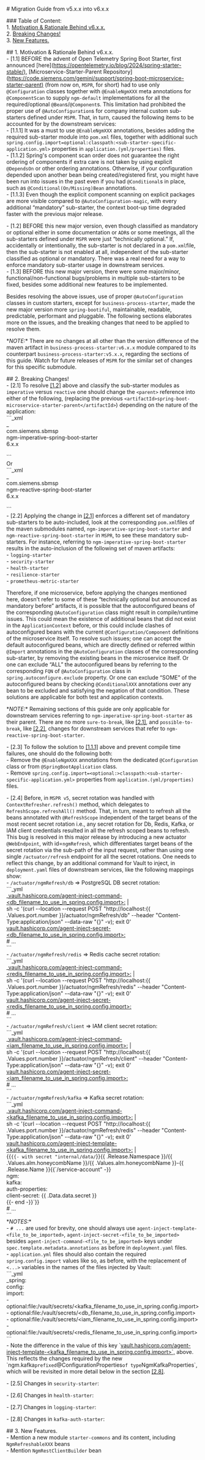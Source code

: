 \# Migration Guide from v5.x.x into v6.x.x  
  
\### Table of Content:  
1\. <a href="#motivation">Motivation & Rationale Behind v6.x.x.</a>  
2\. <a href="#breaking-changes">Breaking Changes!</a>  
3\. <a href="#new-features">New Features.</a>  
  
\## <a id="motivation"></a>1. Motivation & Rationale Behind v6.x.x.  
\- <a id="otel-limitation">\[1.1\]</a> BEFORE the advent of Open Telemetry Spring Boot Starter, first announced \[here\]([https://opentelemetry.io/blog/2024/spring-starter-stable/),](https://opentelemetry.io/blog/2024/spring-starter-stable/\),) \[Microservice-Starter-Parent Repository\]([https://code.siemens.com/gemini/support/spring-boot-microservice-starter-parent)](https://code.siemens.com/gemini/support/spring-boot-microservice-starter-parent\)) (from now on, `MSPR`, for short) had to use only `@Configuration` classes together with `@EnableNgmXXX` meta annotations for `@ComponentScan` to supply `ngm-default` implementations for all the required/optional `@Bean`s/`@Component`s. This limitation had prohibited the proper use of `@AutoConfiguration`s for company internal custom sub-starters defined under `MSPR`. That, in turn, caused the following items to be accounted for by the downstream services:  
\- <a id="manual-annotations-properties">\[1.1.1\]</a> It was a must to use `@EnableNgmXXX` annotations, besides adding the required sub-starter module into `pom.xml` files, together with additional such `spring.config.import=optional:classpath:<sub-starter-specific-application.yml>` properties in `application.(yml/properties)` files.  
\- <a id="component-scan-order">\[1.1.2\]</a> Spring's component scan order does not guarantee the right ordering of components if extra care is not taken by using explicit `@DependsOn` or other ordering annotations. Otherwise, if your configuration depended upon another bean being created/registered first, you might have been run into issues in the past even if you had `@Conditional`s in place, such as `@Conditional(On/Missing)Bean` annotations.  
\- <a id="component-scan-performance">\[1.1.3\]</a> Even though the explicit component scanning on explicit packages are more visible compared to `@AutoConfiguration-magic`, with every additional “mandatory” sub-starter, the context boot-up time degraded faster with the previous major release.  
  
\- <a id="enforce-mandatory-starters">\[1.2\]</a> BEFORE this new major version, even though classified as mandatory or optional either in some documentation or `ADR`s or some meetings, all the sub-starters defined under `MSPR` were just “technically optional.” If, accidentally or intentionally, the sub-starter is not declared in a `pom.xml`file, then the sub-starter is not enabled at all, independent of the sub-starter classified as optional or mandatory. There was a real need for a way to enforce mandatory sub-starter usage in downstream services.  
\- <a id="bugs">\[1.3\]</a> BEFORE this new major version, there were some major/minor, functional/non-functional bugs/problems in multiple sub-starters to be fixed, besides some additional new features to be implemented.  
  
Besides resolving the above issues, use of proper `@AutoConfiguration` classes in custom starters, except for `business-process-starter`, made the new major version more `spring-bootiful`, maintainable, readable, predictable, performant and pluggable. The following sections elaborates more on the issues, and the breaking changes that need to be applied to resolve them.  
  
\*_NOTE:_\* There are no changes at all other than the version difference of the maven artifact in `business-process-starter:v6.x.x` module compared to its counterpart `business-process-starter:v5.x.x`, regarding the sections of this guide. Watch for future releases of `MSPR` for the similar set of changes for this specific submodule.  
  
\## <a id="breaking-changes"></a>2. Breaking Changes!  
\- <a id="2.1">\[2.1\]</a> To resolve <a href="#enforce-mandatory-starters">\[1.2\]</a> above and classify the sub-starter modules as `imperative` versus `reactive` one should change the `<parent>` reference into either of the following, (replacing the previous `<artifactId>spring-boot-microservice-starter-parent</artifactId>`) depending on the nature of the application:  
\`\`\`_xml  
_<parent>  
<groupId>com.siemens.sbmsp</groupId>  
<artifactId>ngm-imperative-spring-boot-starter</artifactId>  
<version>6.x.x</version>  
</parent>  
\`\`\`  
Or  
\`\`\`_xml  
_<parent>  
<groupId>com.siemens.sbmsp</groupId>  
<artifactId>ngm-reactive-spring-boot-starter</artifactId>  
<version>6.x.x</version>  
</parent>  
\`\`\`  
\- <a id="2.2">\[2.2\]</a> Applying the change in <a href="#2.1">\[2.1\]</a> enforces a different set of mandatory sub-starters to be auto-included, look at the corresponding `pom.xml`files of the maven submodules named, `ngm-imperative-spring-boot-starter` and `ngm-reactive-spring-boot-starter` in `MSPR`, to see these mandatory sub-starters. For instance, referring to `ngm-imperative-spring-boot-starter` results in the auto-inclusion of the following set of maven artifacts:  
\- `logging-starter`  
\- `security-starter`  
\- `health-starter`  
\- `resilience-starter`  
\- `prometheus-metric-starter`  
  
Therefore, if one microservice, before applying the changes mentioned here, doesn't refer to some of these “technically optional but announced as mandatory before” artifacts, it is possible that the autoconfigured beans of the corresponding `@AutoConfiguration` class might result in compile/runtime issues. This could mean the existence of additional beans that did not exist in the `ApplicationContext` before, or this could include clashes of autoconfigured beans with the current `@Configuration/Component` definitions of the microservice itself. To resolve such issues; one can accept the default autoconfigured beans, which are directly defined or referred within `@Import` annotations in the `@AutoConfiguration` classes of the corresponding sub-starter, by removing the existing beans in the microservice itself. Or one can exclude “ALL” the autoconfigured beans by referring to the corresponding `FQN` of `@AutoConfiguration` class in `spring.autoconfigure.exclude` property. Or one can exclude “SOME” of the autoconfigured beans by checking `@ConditionalXXX` annotations over any bean to be excluded and satisfying the negation of that condition. These solutions are applicable for both test and application contexts.  
  
\*_NOTE:_\* Remaining sections of this guide are only applicable for downstream services referring to `ngm-imperative-spring-boot-starter` as their parent. There are no more `sure-to-break`, like <a href="#2.1">\[2.1\]</a>, and `possible-to-break`, like <a href="#2.2">\[2.2\]</a>, changes for downstream services that refer to `ngm-reactive-spring-boot-starter`.  
  
\- <a id="2.3">\[2.3\]</a> To follow the solution to <a href="#manual-annotations-properties">\[1.1.1\]</a> above and prevent compile time failures, one should do the following both:  
\- Remove the `@EnableNgmXXX` annotations from the dedicated `@Configuration` class or from `@SpringBootApplication` class.  
\- Remove `spring.config.import=<optional:>classpath:<sub-starter-specific-application.yml>` properties from `application.(yml/properties)` files.  
  
\- <a id="bug\_refresh">\[2.4\]</a> Before, in `MSPR v5`, secret rotation was handled with `ContextRefresher.refresh()` method, which delegates to `RefreshScope.refreshAll()` method. That, in turn, meant to refresh all the beans annotated with `@RefreshScope` independent of the target beans of the most recent secret rotation i.e., any secret rotation for Db, Redis, Kafka, or IAM client credentials resulted in all the refresh scoped beans to refresh. This bug is resolved in this major release by introducing a new actuator `@WebEndpoint`, with id=`ngmRefresh`, which differentiates target beans of the secret rotation via the sub-path of the input request, rather than using one single `/actuator/refresh` endpoint for all the secret rotations. One needs to reflect this change, by an additional command for Vault to inject, in `deployment.yaml` files of downstream services, like the following mappings show:  
\- `/actuator/ngmRefresh/db` ⇒ PostgreSQL DB secret rotation:  
\`\`\`_yml  
_[vault.hashicorp.com/agent-inject-command-<db\_filename\_to\_use\_in\_spring.config.import>:](//vault.hashicorp.com/agent-inject-command-<db_filename_to_use_in_spring.config.import>:) |  
sh -c '(curl --location --request POST "http://localhost:{{ .Values.port.number }}/actuator/ngmRefresh/db" --header "Content-Type:application/json" --data-raw "{}" -v); exit 0'  
[vault.hashicorp.com/agent-inject-secret-<db\_filename\_to\_use\_in\_spring.config.import>:](//vault.hashicorp.com/agent-inject-secret-<db_filename_to_use_in_spring.config.import>:)  
\# ...  
\`\`\`  
\- `/actuator/ngmRefresh/redis` ⇒ Redis cache secret rotation:  
\`\`\`_yml  
_[vault.hashicorp.com/agent-inject-command-<redis\_filename\_to\_use\_in\_spring.config.import>:](//vault.hashicorp.com/agent-inject-command-<redis_filename_to_use_in_spring.config.import>:) |  
sh -c '(curl --location --request POST "http://localhost:{{ .Values.port.number }}/actuator/ngmRefresh/redis" --header "Content-Type:application/json" --data-raw "{}" -v); exit 0'  
[vault.hashicorp.com/agent-inject-secret-<redis\_filename\_to\_use\_in\_spring.config.import>:](//vault.hashicorp.com/agent-inject-secret-<redis_filename_to_use_in_spring.config.import>:)  
\# ...  
\`\`\`  
\- `/actuator/ngmRefresh/client` ⇒ IAM client secret rotation:  
\`\`\`_yml  
_[vault.hashicorp.com/agent-inject-command-<iam\_filename\_to\_use\_in\_spring.config.import>:](//vault.hashicorp.com/agent-inject-command-<iam_filename_to_use_in_spring.config.import>:) |  
sh -c '(curl --location --request POST "http://localhost:{{ .Values.port.number }}/actuator/ngmRefresh/client" --header "Content-Type:application/json" --data-raw "{}" -v); exit 0'  
[vault.hashicorp.com/agent-inject-secret-<iam\_filename\_to\_use\_in\_spring.config.import>:](//vault.hashicorp.com/agent-inject-secret-<iam_filename_to_use_in_spring.config.import>:)  
\# ...  
\`\`\`  
\- `/actuator/ngmRefresh/kafka` ⇒ Kafka secret rotation:  
\`\`\`_yml  
_[vault.hashicorp.com/agent-inject-command-<kafka\_filename\_to\_use\_in\_spring.config.import>:](//vault.hashicorp.com/agent-inject-command-<kafka_filename_to_use_in_spring.config.import>:) |  
sh -c '(curl --location --request POST "http://localhost:{{ .Values.port.number }}/actuator/ngmRefresh/redis" --header "Content-Type:application/json" --data-raw "{}" -v); exit 0'  
[vault.hashicorp.com/agent-inject-template-<kafka\_filename\_to\_use\_in\_spring.config.import>:](//vault.hashicorp.com/agent-inject-template-<kafka_filename_to_use_in_spring.config.import>:) |  
{{`{{- with secret "internal/data/`}}{{ .Release.Namespace }}/{{ .Values.alm.honeycombName }}/{{ .Values.alm.honeycombName }}-{{ .Release.Name }}{{\`/service-account" -}}  
ngm:  
kafka:  
auth-properties:  
client-secret: {{ .Data.data.secret }}  
{{- end -}}\`}}  
\# ...  
\`\`\`  
\*_NOTES:_\*  
\- `# ...` are used for brevity, one should always use `agent-inject-template-<file_to_be_imported>`, `agent-inject-secret-<file_to_be_imported>` besides `agent-inject-command-<file_to_be_imported>` keys under `spec.template.metadata.annotations` as before in `deployment.yaml` files.  
\- `application.yml` files should also contain the required `spring.config.import` values like so, as before, with the replacement of `<...>` variables in the names of the files injected by Vault:  
\`\`\`_yml  
_spring:  
config:  
import:  
\- optional:file:/vault/secrets/<kafka\_filename\_to\_use\_in\_spring.config.import>  
\- optional:file:/vault/secrets/<db\_filename\_to\_use\_in\_spring.config.import>  
\- optional:file:/vault/secrets/<iam\_filename\_to\_use\_in\_spring.config.import>  
\- optional:file:/vault/secrets/<redis\_filename\_to\_use\_in\_spring.config.import>  
\`\`\`  
\- Note the difference in the value of this key \`[vault.hashicorp.com/agent-inject-template-<kafka\_filename\_to\_use\_in\_spring.config.import>\`,](//vault.hashicorp.com/agent-inject-template-<kafka_filename_to_use_in_spring.config.import>`,) above. This reflects the changes required by the new `ngm.kafka` prefixed `@ConfigurationProperties` of type `NgmKafkaProperties`, which will be revisited in more detail below in the section <a href="#kafka-auth-starter-changes">\[2.8\]</a>.  
  
\- <a id="security-starter-changes">\[2.5\]</a> Changes in `security-starter`:  
  
\- <a id="health-starter-changes">\[2.6\]</a> Changes in `health-starter`:  
  
\- <a id="logging-starter-changes">\[2.7\]</a> Changes in `logging-starter`:  
  
\- <a id="kafka-auth-starter-changes">\[2.8\]</a> Changes in `kafka-auth-starter`:  
  
\## <a id="new-features"></a>3. New Features.  
\- Mention a new module `starter-commons` and its content, including `NgmRefreshableXXX` beans  
\- Mention `NgmRestClientBuilder` bean